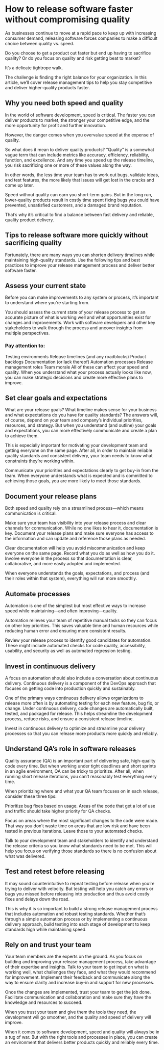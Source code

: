 # How to release software faster without compromising quality
As businesses continue to move at a rapid pace to keep up with increasing consumer demand, releasing software forces companies to make a difficult choice between quality vs. speed. 

Do you choose to get a product out faster but end up having to sacrifice quality? Or do you focus on quality and risk getting beat to market? 

It’s a delicate tightrope walk.

The challenge is finding the right balance for your organization. In this article, we’ll cover release management tips to help you stay competitive and deliver higher-quality products faster. 

## Why you need both speed and quality
In the world of software development, speed is critical. The faster you can deliver products to market, the stronger your competitive edge, and the more opportunity for profit and further innovation.

However, the danger comes when you overvalue speed at the expense of quality.

So what does it mean to deliver quality products? “Quality” is a somewhat vague term that can include metrics like accuracy, efficiency, reliability, function, and excellence. And any time you speed up the release timeline, you risk sacrificing one or more of these values along the way.

In other words, the less time your team has to work out bugs, validate ideas, and test features, the more likely that issues will get lost in the cracks and come up later.

Speed without quality can earn you short-term gains. But in the long run, lower-quality products result in costly time spent fixing bugs you could have prevented, unsatisfied customers, and a damaged brand reputation.

That’s why it’s critical to find a balance between fast delivery and reliable, quality product delivery.

## Tips to release software more quickly without sacrificing quality 
Fortunately, there are many ways you can shorten delivery timelines while maintaining high-quality standards. Use the following tips and best practices to improve your release management process and deliver better software faster.

## Assess your current state
Before you can make improvements to any system or process, it’s important to understand where you’re starting from. 

You should assess the current state of your release process to get an accurate picture of what is working well and what opportunities exist for changes and improvements. Work with software developers and other key stakeholders to walk through the process and uncover insights from multiple perspectives.

### Pay attention to:

Testing environments
Release timelines (and any roadblocks)
Product backlogs
Documentation (or lack thereof)
Automation processes
Release management roles
Team morale
All of these can affect your speed and quality. When you understand what your process actually looks like now, you can make strategic decisions and create more effective plans to improve.

## Set clear goals and expectations 
What are your release goals? What timeline makes sense for your business and what expectations do you have for quality standards? The answers will, of course, depend on your team and company’s individual priorities, resources, and strategy. But when you understand (and outline) your goals and expectations, you can more effectively communicate and create a plan to achieve them.

This is especially important for motivating your development team and getting everyone on the same page. After all, in order to maintain reliable quality standards and consistent delivery, your team needs to know what constraints they’re working within.  

Communicate your priorities and expectations clearly to get buy-in from the team. When everyone understands what is expected and is committed to achieving those goals, you are more likely to meet those standards.

## Document your release plans
Both speed and quality rely on a streamlined process—which means communication is critical. 

Make sure your team has visibility into your release process and clear channels for communication. While no one likes to hear it, documentation is key. Document your release plans and make sure everyone has access to the information and can update and reference those plans as needed. 

Clear documentation will help you avoid miscommunication and keep everyone on the same page. Record what you do as well as how you do it. Involve everyone in the process so that documentation is clear, collaborative, and more easily adopted and implemented. 

When everyone understands the goals, expectations, and process (and their roles within that system), everything will run more smoothly.  

## Automate processes  
Automation is one of the simplest but most effective ways to increase speed while maintaining—and often improving—quality. 

Automation relieves your team of repetitive manual tasks so they can focus on other key priorities. This saves valuable time and human resources while reducing human error and ensuring more consistent results.

Review your release process to identify good candidates for automation. These might include automated checks for code quality, accessibility, usability, and security as well as automated regression testing. 

## Invest in continuous delivery 
A focus on automation should also include a conversation about continuous delivery. Continuous delivery is a component of the DevOps approach that focuses on getting code into production quickly and sustainably. 

One of the primary ways continuous delivery allows organizations to release more often is by automating testing for each new feature, bug fix, or change. Under continuous delivery, code changes are automatically built, tested, and packaged for release. This helps streamline the development process, reduce risks, and ensure a consistent release timeline. 

Invest in continuous delivery to optimize and streamline your delivery processes so that you can release more products more quickly and reliably. 

## Understand QA’s role in software releases
Quality assurance (QA) is an important part of delivering safe, high-quality code every time. But when working under tight deadlines and short sprints in an agile environment, QA can be tricky to prioritize. After all, when running short release iterations, you can’t reasonably test everything every time. 

When prioritizing where and what your QA team focuses on in each release, consider these three tips:

Prioritize bug fixes based on usage. Areas of the code that get a lot of use and traffic should take higher priority for QA checks.

Focus on areas where the most significant changes to the code were made. That way you don’t waste time on areas that are low risk and have been tested in previous iterations. Leave those to your automated checks.

Talk to your development team and stakeholders to identify and understand the release criteria so you know what standards need to be met. This will help you focus on verifying those standards so there is no confusion about what was delivered.  

## Test and retest before releasing 
It may sound counterintuitive to repeat testing before release when you’re trying to deliver with velocity. But testing will help you catch any errors or bugs you missed before releasing into production and thus avoid costly fixes and delays down the road. 

This is why it is so important to build a strong release management process that includes automation and robust testing standards. Whether that’s through a simple automation process or by implementing a continuous delivery approach, build testing into each stage of development to keep standards high while maintaining speed.

## Rely on and trust your team 
Your team members are the experts on the ground. As you focus on building and improving your release management process, take advantage of their expertise and insights. Talk to your team to get input on what is working well, what challenges they face, and what they would recommend for improvement. Implement their feedback and communicate along the way to ensure clarity and increase buy-in and support for new processes. 

Once the changes are implemented, trust your team to get the job done. Facilitate communication and collaboration and make sure they have the knowledge and resources to succeed. 

When you trust your team and give them the tools they need, the development will go smoother, and the quality and speed of delivery will improve.

When it comes to software development, speed and quality will always be in a tug of war. But with the right tools and processes in place, you can create an environment that delivers better products quickly and reliably every time.
